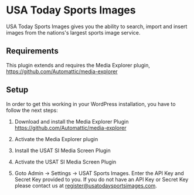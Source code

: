 
USA Today Sports Images
=======================

USA Today Sports Images gives you the ability to search, import and insert images from the nations's largest sports image service.

Requirements
------------
This plugin extends and requires the Media Explorer plugin, https://github.com/Automattic/media-explorer

Setup
-----
In order to get this working in your WordPress installation, you have to follow
the next steps:

1. Download and install the Media Explorer Plugin https://github.com/Automattic/media-explorer

2. Activate the Media Explorer plugin

3. Install the USAT SI Media Screen Plugin 

4. Activate the USAT SI Media Screen Plugin

5. Goto Admin -> Settings -> USAT Sports Images. Enter the API Key and Secret Key provided to you.
If you do not have an API Key or Secret Key please contact us at register@usatodaysportsimages.com.
